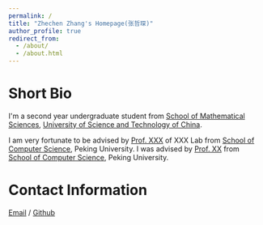 ```yaml
---
permalink: /
title: "Zhechen Zhang's Homepage(张哲琛)"
author_profile: true
redirect_from: 
  - /about/
  - /about.html
---
```


Short Bio
======

I'm a second year undergraduate student from [School of Mathematical Sciences](https://math.ustc.edu.cn/ENGLISH/list.htm), [University of Science and Technology of China](https://en.ustc.edu.cn/).

I am very fortunate to be advised by [Prof. XXX](https://www.XXX.com/) of XXX Lab from [School of Computer Science](https://cs.pku.edu.cn/), Peking University. I was advised by [Prof. XX](https://XXX.pku.edu.cn/) from [School of Computer Science](https://cs.pku.edu.cn/), Peking University.

Contact Information
======

[Email](mailto:zhangzhechen@mail.ustc.edu.cn) / [Github](https://github.com/zhechenzhang04)
